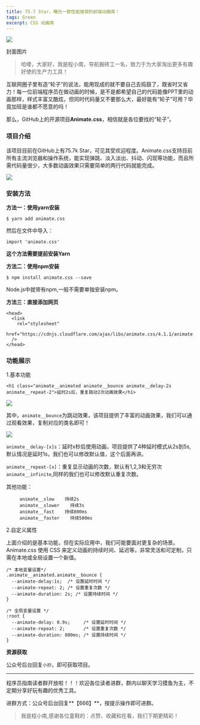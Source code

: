 ```yaml
---
title: 75.7 Star，曝光一款性能强悍的前端动画库！
tags: Green
excerpt: CSS 动画库
---
```


![](https://navtool.gitee.io/blog/assets/imgs/20220928/001.jpg)

封面图片


> 哈喽，大家好，我是程小南，导航搬砖工一名，致力于为大家淘出更多有趣好使的生产力工具！

互联网圈子里有造“轮子”的说法，能用现成的就不要自己去捣鼓了，既省时又省力！每一位前端程序员在做动画的时候，是不是都希望自己的代码能像PPT里的动画那样，样式丰富又酷炫，但同时代码量又不要那么大，最好能有“轮子”可用？毕竟加班是谁都不愿意的吗！

那么，GitHub上的开源项目**Animate.css**，相信就是各位要找的“轮子”。

### 项目介绍
该项目目前在GitHub上有75.7k Star，可见其受欢迎程度。Animate.css支持目前所有主流浏览器和操作系统，能实现弹跳、淡入淡出、抖动、闪现等功能，而且所需代码量很少，大多数动画效果只需要简单的两行代码就能完成。

![](https://navtool.gitee.io/blog/assets/imgs/20220928/002.jpg)



### 安装方法

**方法一：使用yarn安装**

```
$ yarn add animate.css
```
然后在文件中导入：


```
import 'animate.css'
```
**这个方法需要提前安装Yarn**

**方法二：使用npm安装**

```
$ npm install animate.css --save
```
Node.js中就带有npm,一般不需要单独安装npm。

**方法三：直接添加网页**

```
<head>
  <link
    rel="stylesheet"
    href="https://cdnjs.cloudflare.com/ajax/libs/animate.css/4.1.1/animate.min.css"
  />
</head>
```

### 功能展示

1.基本功能

```
<h1 class="animate__animated animate__bounce animate__delay-2s animate__repeat-2">延时2s后，重复跳动2次动画效果</h1>
```
![](https://navtool.gitee.io/blog/assets/imgs/20220928/003.gif)

其中，`animate__bounce`为跳动效果，该项目提供了丰富的动画效果，我们可以通过观看效果，复制对应的类名即可！

![](https://navtool.gitee.io/blog/assets/imgs/20220928/004.jpg)



`animate__delay-[x]s`：延时x秒后使用动画，项目提供了4种延时模式从2s到5s,默认情况是延时1s，我们也可以修改默认值，这个后面再讲。

`animate__repeat-[x]`：重复显示动画的次数，默认有1,2,3和无穷次`animate__infinite`,同样的我们也可以修改默认重复次数。

其他功能：
```
     animate__slow	  持续2s
     animate__slower	持续3s
     animate__fast	  持续800ms
     animate__faster	持续500ms
```

2.自定义属性

上面介绍的是基本功能，但在实际应用中，我们可能要面对更复杂的场景。Animate.css 使用 CSS 来定义动画的持续时间、延迟等，非常灵活和可定制，只需在本地或全局设置一个新值。

```
/* 本地变量设置*/
.animate__animated.animate__bounce {
  --animate-delay:1s;  /* 设置延时时间 */
  --animate-repeat: 2; /* 设置重复次数 */
  --animate-duration: 2s; /* 设置持续时间 */
}

/* 全局变量设置 */
:root {
  --animate-delay: 0.9s;     /* 设置延时时间 */
  --animate-repeat: 2;       /* 设置重复次数 */
  --animate-duration: 800ms; /* 设置持续时间 */
}
```


**资源获取**

公众号后台回复`小抄`，即可获取项目。

---

程序员指南读者群开放啦！！！欢迎各位读者进群，群内以聊天学习摸鱼为主，不定期分享好玩有趣的优秀工具。

进群方式：公众号后台回复**【666】**，按提示操作即可进群。

> 我是程小南,感谢各位童鞋的：点赞、收藏和在看，我们下期更精彩！


